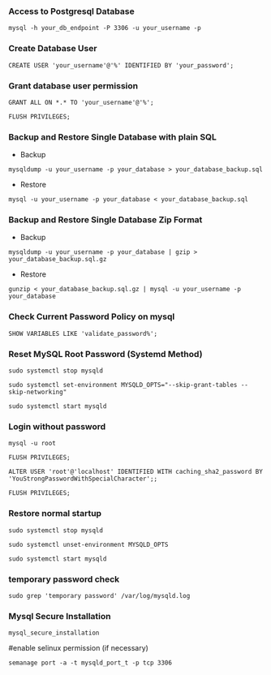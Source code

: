 ### Access to Postgresql Database
```
mysql -h your_db_endpoint -P 3306 -u your_username -p
```
### Create Database User
```
CREATE USER 'your_username'@'%' IDENTIFIED BY 'your_password';
```
### Grant database user permission
```
GRANT ALL ON *.* TO 'your_username'@'%';
```
```
FLUSH PRIVILEGES;
```

### Backup  and Restore Single Database with plain SQL
- Backup
```
mysqldump -u your_username -p your_database > your_database_backup.sql
```
- Restore
```
mysql -u your_username -p your_database < your_database_backup.sql
```

### Backup  and Restore Single Database Zip Format
- Backup
```
mysqldump -u your_username -p your_database | gzip > your_database_backup.sql.gz
```
- Restore
```
gunzip < your_database_backup.sql.gz | mysql -u your_username -p your_database
```

### Check Current Password Policy on mysql
```
SHOW VARIABLES LIKE 'validate_password%';
```
### Reset MySQL Root Password (Systemd Method)
```
sudo systemctl stop mysqld
```
```
sudo systemctl set-environment MYSQLD_OPTS="--skip-grant-tables --skip-networking"
```
```
sudo systemctl start mysqld
```
### Login without password
```
mysql -u root
```
```
FLUSH PRIVILEGES;
```
```
ALTER USER 'root'@'localhost' IDENTIFIED WITH caching_sha2_password BY 'YouStrongPasswordWithSpecialCharacter';;
```
```
FLUSH PRIVILEGES;
```
### Restore normal startup
```
sudo systemctl stop mysqld
```
```
sudo systemctl unset-environment MYSQLD_OPTS
```
```
sudo systemctl start mysqld
```
### temporary password check
```
sudo grep 'temporary password' /var/log/mysqld.log
```
### Mysql Secure Installation
```
mysql_secure_installation
```

#enable selinux permission (if necessary)
```
semanage port -a -t mysqld_port_t -p tcp 3306
```

